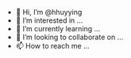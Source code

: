 - 👋 Hi, I’m @hhuyying
- 👀 I’m interested in ...
- 🌱 I’m currently learning ...
- 💞️ I’m looking to collaborate on ...
- 📫 How to reach me ...

<!---
hhuyying/hhuyying is a ✨ special ✨ repository because its `README.md` (this file) appears on your GitHub profile.
You can click the Preview link to take a look at your changes.
--->
